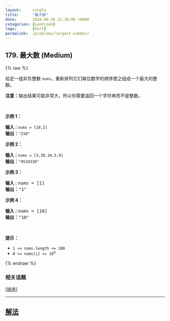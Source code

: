 ```yaml
---
layout:     single
title:      "最大数"
date:       2016-06-28 21:30:00 +0800
categories: [Leetcode]
tags:       [Sort]
permalink:  /problems/largest-number/
---
```


## 179. 最大数 (Medium)

{% raw %}

<p>给定一组非负整数 <code>nums</code>，重新排列它们每位数字的顺序使之组成一个最大的整数。</p>

<p><strong>注意：</strong>输出结果可能非常大，所以你需要返回一个字符串而不是整数。</p>

<p>&nbsp;</p>

<p><strong>示例 1：</strong></p>

<pre><strong>输入<code>：</code></strong><code>nums = [10,2]</code>
<strong>输出：</strong><code>&quot;210&quot;</code></pre>

<p><strong>示例&nbsp;2：</strong></p>

<pre><strong>输入<code>：</code></strong><code>nums = [3,30,34,5,9]</code>
<strong>输出：</strong><code>&quot;9534330&quot;</code>
</pre>

<p><strong>示例 3：</strong></p>

<pre><strong>输入<code>：</code></strong>nums = [1]
<strong>输出：</strong>&quot;1&quot;
</pre>

<p><strong>示例 4：</strong></p>

<pre><strong>输入<code>：</code></strong>nums = [10]
<strong>输出：</strong>&quot;10&quot;
</pre>

<p>&nbsp;</p>

<p><strong>提示：</strong></p>

<ul>
	<li><code>1 &lt;= nums.length &lt;= 100</code></li>
	<li><code>0 &lt;= nums[i] &lt;= 10<sup>9</sup></code></li>
</ul>

{% endraw %}

### 相关话题
  [[排序](https://github.com/openset/leetcode/tree/master/tag/sort/README.md)]

---

## [解法](https://github.com/openset/leetcode/tree/master/problems/largest-number)
